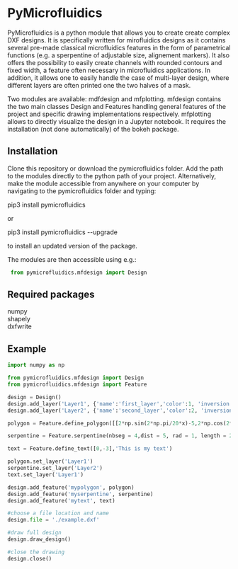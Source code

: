 # PyMicrofluidics
PyMicrofluidics is a python module that allows you to create create complex DXF designs. It is specifically written
for mirofluidics designs as it contains several pre-made classical microfluidics features in the form of parametrical
functions (e.g. a sperpentine of adjustable size, alignement markers). It also offers the possibility to easily
create channels with rounded contours and fixed width, a feature often necessary in microfluidics applications.
In addition, it allows one to easily handle the case of multi-layer design, where different layers are often printed
one the two halves of a mask.

Two modules are available: mdfdesign and mfplotting. mfdesign contains the two main classes Design and Features handling
general features of the project and specific drawing implementations respectively. mfplotting allows to directly
visualize the design in a Jupyter notebook. It requires the installation (not done automatically) of the bokeh package.

## Installation
Clone this repository or download the pymicrofluidics folder. Add the path to the modules directly to the python
path of your project. Alternatively, make the module accessible from anywhere on your computer by navigating to the
pymicrofluidics folder and typing:  

pip3 install pymicrofluidics  

or  

pip3 install pymicrofluidics --upgrade  

to install an updated version of the package.

The modules are then accessible using e.g.:
```python
 from pymicrofluidics.mfdesign import Design
```

## Required packages
numpy  
shapely  
dxfwrite

## Example

```python
import numpy as np

from pymicrofluidics.mfdesign import Design
from pymicrofluidics.mfdesign import Feature

design = Design()
design.add_layer('Layer1', {'name':'first_layer','color':1, 'inversion':0})
design.add_layer('Layer2', {'name':'second_layer','color':2, 'inversion':0})

polygon = Feature.define_polygon([[2*np.sin(2*np.pi/20*x)-5,2*np.cos(2*np.pi/20*x)+5] for x in range(20)])

serpentine = Feature.serpentine(nbseg = 4,dist = 5, rad = 1, length = 20, curvature = 2, origin = [0,0], orientation = 'horizontal', left_right = 'left', bottom_top = 'bottom')

text = Feature.define_text([0,-3],'This is my text')

polygon.set_layer('Layer1')
serpentine.set_layer('Layer2')
text.set_layer('Layer1')

design.add_feature('mypolygon', polygon)
design.add_feature('myserpentine', serpentine)
design.add_feature('mytext', text)

#choose a file location and name 
design.file = './example.dxf'

#draw full design
design.draw_design()

#close the drawing
design.close()
```
